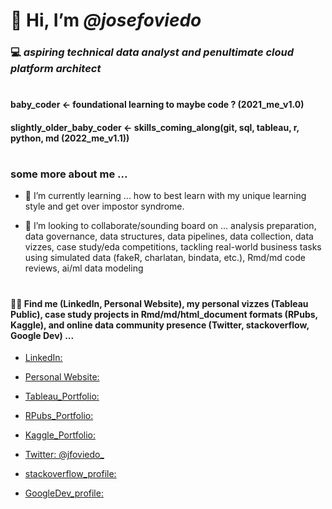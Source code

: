 # 👋 Hi, I’m *@josefoviedo*

### 💻 *aspiring technical data analyst and penultimate cloud platform architect*

#

#### baby_coder <- foundational learning to maybe code ? (2021_me_v1.0)

#### slightly_older_baby_coder <- skills_coming_along(git, sql, tableau, r, python, md (2022_me_v1.1))

# 

### some more about me ...

* 🌱 I’m currently learning ... how to best learn with my unique learning style and get over impostor syndrome. 

* 💞️ I’m looking to collaborate/sounding board on ... analysis preparation, data governance, data structures, data pipelines, data collection, data vizzes, case study/eda competitions, tackling real-world business tasks using simulated data (fakeR, charlatan, bindata, etc.), Rmd/md code reviews, ai/ml data modeling

#

#### 👀🔎 Find me (LinkedIn, Personal Website), my personal vizzes (Tableau Public), case study projects in Rmd/md/html_document formats (RPubs, Kaggle), and online data community presence (Twitter, stackoverflow, Google Dev) ... 


* [LinkedIn:](https://www.linkedin.com/in/jose-oviedo-461278192/)

* [Personal Website:](https://josefoviedo.blogspot.com/)

* [Tableau_Portfolio:](https://public.tableau.com/app/profile/josefoviedo)

* [RPubs_Portfolio:](https://rpubs.com/joseoviedo)

* [Kaggle_Portfolio:](https://www.kaggle.com/josefoviedo)

* [Twitter: @jfoviedo_](https://twitter.com/josefoviedo_)

* [stackoverflow_profile:](https://stackoverflow.com/users/19770925/jose-oviedo?tab=profile)

* [GoogleDev_profile:](https://g.dev/jfoviedo)
